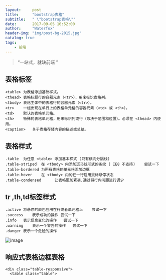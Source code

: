 ```yaml
---
layout:     post
title:      "bootstrap表格"
subtitle:   " \"bootstrap表格\""
date:       2017-09-05 16:52:00
author:     "Waterfox"
header-img: "img/post-bg-2015.jpg"
catalog: true
tags:
    - 前端
---
```


> “一站式，就缺前端 ”


## 表格标签
```
<table>	为表格添加基础样式。
<thead>	表格标题行的容器元素（<tr>），用来标识表格列。
<tbody>	表格主体中的表格行的容器元素（<tr>）。
<tr>	一组出现在单行上的表格单元格的容器元素（<td> 或 <th>）。
<td>	默认的表格单元格。
<th>	特殊的表格单元格，用来标识列或行（取决于范围和位置）。必须在 <thead> 内使用。
<caption>	关于表格存储内容的描述或总结。
```

## 表格样式
```
.table	为任意 <table> 添加基本样式 (只有横向分隔线)	
.table-striped	在 <tbody> 内添加斑马线形式的条纹 ( IE8 不支持)	尝试一下
.table-bordered	为所有表格的单元格添加边框	
.table-hover	在 <tbody> 内的任一行启用鼠标悬停状态	
.table-condensed	  让表格更加紧凑,通过将行内间距进行调少
```

## tr ,th,td标签样式
```
.active	将悬停的颜色应用在行或者单元格上	尝试一下
.success	表示成功的操作	尝试一下
.info	表示信息变化的操作	尝试一下
.warning	表示一个警告的操作	尝试一下
.danger	表示一个危险的操作
```
![image](http://www.runoob.com/wp-content/uploads/2014/06/contextualtable_demo.jpg)

## 响应式表格边框表格

```
<div class="table-responsive">
  <table class="table">
```